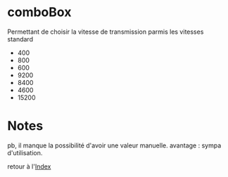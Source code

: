 # comboBox #

Permettant de choisir la vitesse de transmission parmis les vitesses standard

  * 400
  * 800
  * 600
  * 9200
  * 8400
  * 4600
  * 15200

# Notes #
pb, il manque la possibilité d'avoir une valeur manuelle.
avantage : sympa d'utilisation.


retour à l'[Index](Index.md)
